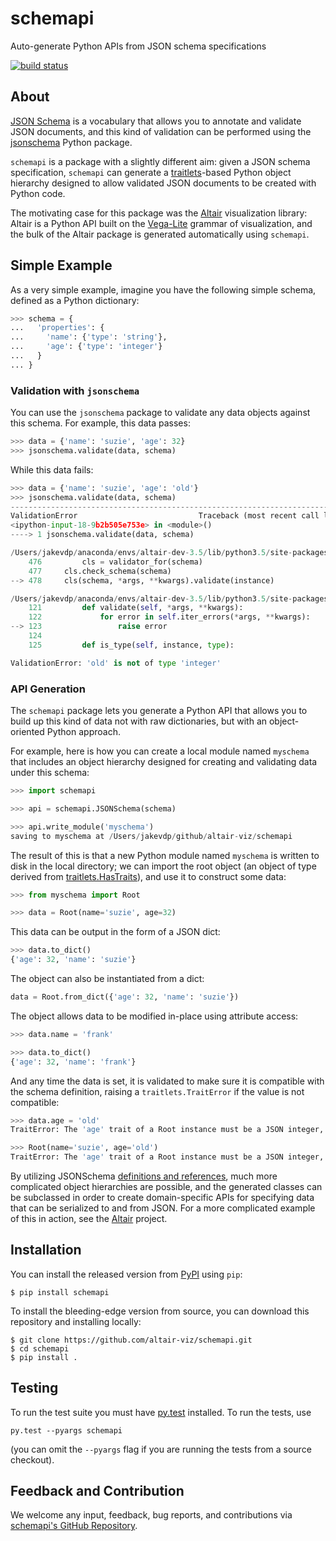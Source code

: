 # schemapi

Auto-generate Python APIs from JSON schema specifications

[![build status](http://img.shields.io/travis/altair-viz/schemapi/master.svg?style=flat)](https://travis-ci.org/altair-viz/schemapi)

## About

[JSON Schema](http://json-schema.org/) is a vocabulary that allows you to
annotate and validate JSON documents, and this kind of validation can be
performed using the [jsonschema](https://pypi.python.org/pypi/jsonschema)
Python package.

``schemapi`` is a package with a slightly different aim: given a JSON schema
specification, ``schemapi`` can generate a
[traitlets](http://traitlets.readthedocs.io/)-based
Python object hierarchy designed to allow validated JSON documents to be
created with Python code.

The motivating case for this package was the [Altair](http://altair-viz.github.io)
visualization library: Altair is a Python API built on the
[Vega-Lite](https://vega.github.io/vega-lite/) grammar of visualization,
and the bulk of the Altair package is generated automatically using ``schemapi``.

## Simple Example

As a very simple example, imagine you have the following simple schema,
defined as a Python dictionary:

```python
>>> schema = {
...   'properties': {
...     'name': {'type': 'string'},
...     'age': {'type': 'integer'}
...   }
... }
```

### Validation with ``jsonschema``

You can use the ``jsonschema`` package to validate any data objects against this schema. For example, this data passes:

```python
>>> data = {'name': 'suzie', 'age': 32}
>>> jsonschema.validate(data, schema)
```

While this data fails:

```python
>>> data = {'name': 'suzie', 'age': 'old'}
>>> jsonschema.validate(data, schema)
---------------------------------------------------------------------------
ValidationError                           Traceback (most recent call last)
<ipython-input-18-9b2b505e753e> in <module>()
----> 1 jsonschema.validate(data, schema)

/Users/jakevdp/anaconda/envs/altair-dev-3.5/lib/python3.5/site-packages/jsonschema/validators.py in validate(instance, schema, cls, *args, **kwargs)
    476         cls = validator_for(schema)
    477     cls.check_schema(schema)
--> 478     cls(schema, *args, **kwargs).validate(instance)

/Users/jakevdp/anaconda/envs/altair-dev-3.5/lib/python3.5/site-packages/jsonschema/validators.py in validate(self, *args, **kwargs)
    121         def validate(self, *args, **kwargs):
    122             for error in self.iter_errors(*args, **kwargs):
--> 123                 raise error
    124
    125         def is_type(self, instance, type):

ValidationError: 'old' is not of type 'integer'
```

### API Generation

The ``schemapi`` package lets you generate a Python API that allows you to build
up this kind of data not with raw dictionaries, but with an object-oriented
Python approach.

For example, here is how you can create a local module named ``myschema`` that
includes an object hierarchy designed for creating and validating data under
this schema:

```python
>>> import schemapi

>>> api = schemapi.JSONSchema(schema)

>>> api.write_module('myschema')
saving to myschema at /Users/jakevdp/github/altair-viz/schemapi
```

The result of this is that a new Python module named ``myschema`` is written
to disk in the local directory; we can import the root object (an object of
type derived from [traitlets.HasTraits](http://traitlets.readthedocs.io/en/stable/using_traitlets.html)),
and use it to construct some data:

```python
>>> from myschema import Root

>>> data = Root(name='suzie', age=32)
```

This data can be output in the form of a JSON dict:

```python
>>> data.to_dict()
{'age': 32, 'name': 'suzie'}
```

The object can also be instantiated from a dict:

```python
data = Root.from_dict({'age': 32, 'name': 'suzie'})
```

The object allows data to be modified in-place using attribute access:

```python
>>> data.name = 'frank'

>>> data.to_dict()
{'age': 32, 'name': 'frank'}
```

And any time the data is set, it is validated to make sure it is compatible with
the schema definition, raising a ``traitlets.TraitError`` if the value is not
compatible:

```python
>>> data.age = 'old'
TraitError: The 'age' trait of a Root instance must be a JSON integer, but a value of 'old' <class 'str'> was specified.

>>> Root(name='suzie', age='old')
TraitError: The 'age' trait of a Root instance must be a JSON integer, but a value of 'old' <class 'str'> was specified.
```

By utilizing JSONSchema
[definitions and references](https://cswr.github.io/JsonSchema/spec/definitions_references/), much more complicated object hierarchies
are possible, and the generated classes can be subclassed in order to create
domain-specific APIs for specifying data that can be serialized to and from
JSON. For a more complicated example of this in action, see the 
[Altair](http://altair-viz.github.io) project.

## Installation

You can install the released version from [PyPI](http://pypi.python.org/pypi/schemapi) using ``pip``:

    $ pip install schemapi

To install the bleeding-edge version from source, you can download this
repository and installing locally:

    $ git clone https://github.com/altair-viz/schemapi.git
    $ cd schemapi
    $ pip install .

## Testing

To run the test suite you must have [py.test](http://pytest.org/latest/) installed.
To run the tests, use

```
py.test --pyargs schemapi
```
(you can omit the `--pyargs` flag if you are running the tests from a source checkout).


## Feedback and Contribution

We welcome any input, feedback, bug reports, and contributions via [schemapi's
GitHub Repository](http://github.com/altair-viz/schemapi/).